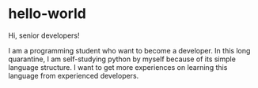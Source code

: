 # hello-world

Hi, senior developers!

I am a programming student who want to become a developer. 
In this long quarantine, I am self-studying python by myself because of its simple language structure.
I want to get more experiences on learning this language from experienced developers.
